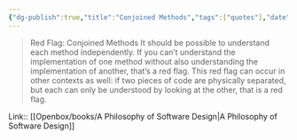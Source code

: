 ```yaml
---
{"dg-publish":true,"title":"Conjoined Methods","tags":["quotes"],"date":"2023-05-13T08:58:46+04:00","alias":"Conjoined Methods","dg-path":"/quotes/202305130858.md","permalink":"/quotes/202305130858/","dgPassFrontmatter":true}
---
```



> Red Flag: Conjoined Methods
It should be possible to understand each method independently. If you can’t understand the implementation of one method without also understanding the implementation of another, that’s a red flag. This red flag can occur in other contexts as well: if two pieces of code are physically separated, but each can only be understood by looking at the other, that is a red flag.

Link:: [[Openbox/books/A Philosophy of Software Design\|A Philosophy of Software Design]]

